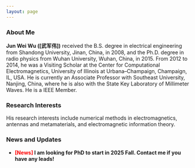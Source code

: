 ```yaml
---
layout: page
---
```


### About Me
**Jun Wei Wu ([武军伟])** received the B.S. degree in electrical engineering from Shandong University, Jinan, China, in 2008, and the Ph.D. degree in radio physics from Wuhan University,
Wuhan, China, in 2015. From 2012 to 2014, he was a Visiting Scholar at the Center for Computational Electromagnetics,
University of Illinois at Urbana–Champaign, Champaign, IL, USA. He is currently an Associate Professor with Southeast University, Nanjing, China,
where he is also with the State Key Laboratory of Millimeter Waves. He is a IEEE Member. 


### Research Interests

His research interests include numerical methods in electromagnetics, antennas and metamaterials, and electromagnetic information theory.

### News and Updates

- **<font color='red'>[News]</font> I am looking for PhD to start in 2025 Fall. Contact me if you have any leads!**
